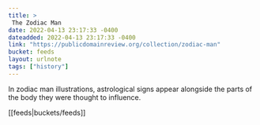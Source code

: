 ```yaml
---
title: > 
 The Zodiac Man
date: 2022-04-13 23:17:33 -0400
dateadded: 2022-04-13 23:17:33 -0400
link: "https://publicdomainreview.org/collection/zodiac-man"
bucket: feeds
layout: urlnote
tags: ["history"]
--- 
```

In zodiac man illustrations, astrological signs appear alongside the parts of the body they were thought to influence.
 <!-- end excerpt --> 
<div class='bucket'>[[feeds|buckets/feeds]]</div> 
